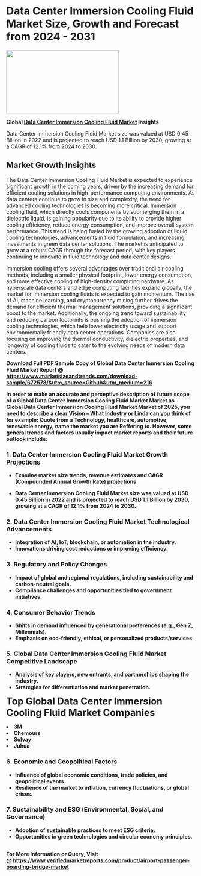<H1>Data Center Immersion Cooling Fluid Market Size, Growth and Forecast from 2024 - 2031</H1><img class="aligncenter size-medium wp-image-584254" src="https://thirdeyenews.in/wp-content/uploads/2024/09/Global-Market-Research-300x168.jpeg" alt="" width="300" height="168" /><p><strong>Global&nbsp;<a href="https://www.marketsizeandtrends.com/download-sample/672578/&amp;utm_source=Github&utm_medium=216">Data Center Immersion Cooling Fluid Market</a> Insights</strong></p><p>Data Center Immersion Cooling Fluid Market size was valued at USD 0.45 Billion in 2022 and is projected to reach USD 1.1 Billion by 2030, growing at a CAGR of 12.1% from 2024 to 2030.</p><p><h2>Market Growth Insights</h2> <p>The Data Center Immersion Cooling Fluid Market is expected to experience significant growth in the coming years, driven by the increasing demand for efficient cooling solutions in high-performance computing environments. As data centers continue to grow in size and complexity, the need for advanced cooling technologies is becoming more critical. Immersion cooling fluid, which directly cools components by submerging them in a dielectric liquid, is gaining popularity due to its ability to provide higher cooling efficiency, reduce energy consumption, and improve overall system performance. This trend is being fueled by the growing adoption of liquid cooling technologies, advancements in fluid formulation, and increasing investments in green data center solutions. The market is anticipated to grow at a robust CAGR through the forecast period, with key players continuing to innovate in fluid technology and data center designs.</p> <p><strong></strong></p> <p>Immersion cooling offers several advantages over traditional air cooling methods, including a smaller physical footprint, lower energy consumption, and more effective cooling of high-density computing hardware. As hyperscale data centers and edge computing facilities expand globally, the market for immersion cooling fluids is expected to gain momentum. The rise of AI, machine learning, and cryptocurrency mining further drives the demand for efficient thermal management solutions, providing a significant boost to the market. Additionally, the ongoing trend toward sustainability and reducing carbon footprints is pushing the adoption of immersion cooling technologies, which help lower electricity usage and support environmentally friendly data center operations. Companies are also focusing on improving the thermal conductivity, dielectric properties, and longevity of cooling fluids to cater to the evolving needs of modern data centers.</p> <p><strong></p><p><span class=""><strong>Download Full PDF Sample Copy of Global Data Center Immersion Cooling Fluid Market Report</strong> @ <a href="https://www.marketsizeandtrends.com/download-sample/672578/&amp;utm_source=Github&utm_medium=216" target="_blank">https://www.marketsizeandtrends.com/download-sample/672578/&amp;utm_source=Github&utm_medium=216</a></span></p><p>In order to make an accurate and perceptive description of future scope of a Global&nbsp;Data Center Immersion Cooling Fluid Market Market as Global&nbsp;Data Center Immersion Cooling Fluid Market Market of 2025, you need to describe a clear Vision &ndash; What Industry or Linda can you think of for example: Quote from a Technology, healthcare, automotive, renewable energy, name the market you are Reffering to. However, some general trends and factors usually impact market reports and their future outlook include:</p><h3>1.&nbsp;<strong>Data Center Immersion Cooling Fluid Market Growth Projections</strong></h3><ul><li>Examine market size trends, revenue estimates and CAGR (Compounded Annual Growth Rate) projections.</li><li><p>Data Center Immersion Cooling Fluid Market size was valued at USD 0.45 Billion in 2022 and is projected to reach USD 1.1 Billion by 2030, growing at a CAGR of 12.1% from 2024 to 2030.</p></li></ul><h3>2.&nbsp;<strong>Data Center Immersion Cooling Fluid Market Technological Advancements</strong></h3><ul><li>Integration of AI, IoT, blockchain, or automation in the industry.</li><li>Innovations driving cost reductions or improving efficiency.</li></ul><h3>3.&nbsp;<strong>Regulatory and Policy Changes</strong></h3><ul><li>Impact of global and regional regulations, including sustainability and carbon-neutral goals.</li><li>Compliance challenges and opportunities tied to government initiatives.</li></ul><h3>4.&nbsp;<strong>Consumer Behavior Trends</strong></h3><ul><li>Shifts in demand influenced by generational preferences (e.g., Gen Z, Millennials).</li><li>Emphasis on eco-friendly, ethical, or personalized products/services.</li></ul><h3>5.&nbsp;<strong>Global Data Center Immersion Cooling Fluid Market Competitive Landscape</strong></h3><ul><li>Analysis of key players, new entrants, and partnerships shaping the industry.</li><li>Strategies for differentiation and market penetration.</li></ul><p data-pm-slice="1 1 []"><span style="color: inherit; font-family: inherit; font-size: 25px;">Top Global Data Center Immersion Cooling Fluid Market Companies</span></p><div class="" data-test-id=""><p><li>3M</li><li> Chemours</li><li> Solvay</li><li> Juhua</li></p></div><h3>6.&nbsp;<strong>Economic and Geopolitical Factors</strong></h3><ul><li>Influence of global economic conditions, trade policies, and geopolitical events.</li><li>Resilience of the market to inflation, currency fluctuations, or global crises.</li></ul><h3>7.&nbsp;<strong>Sustainability and ESG (Environmental, Social, and Governance)</strong></h3><ul><li>Adoption of sustainable practices to meet ESG criteria.</li><li>Opportunities in green technologies and circular economy principles.</li></ul><h2><strong style="font-size: 14px;">For More Information or Query, Visit @&nbsp;</strong><a style="background-color: #ffffff; font-size: 14px;" href="https://www.marketsizeandtrends.com/report/data-center-immersion-cooling-fluid-market/" target="_blank">https://www.verifiedmarketreports.com/product/airport-passenger-boarding-bridge-market</a></h2>
